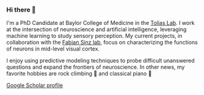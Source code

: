 ### Hi there 👋


I'm a PhD Candidate at Baylor College of Medicine in the [Tolias Lab](https://toliaslab.org/). I work at the intersection of neuroscience and artificial intelligence, leveraging machine learning to study sensory perception. My current projects, in collaboration with the [Fabian Sinz lab](https://sinzlab.org/), focus on characterizing the functions of neurons in mid-level visual cortex.

I enjoy using predictive modeling techniques to probe difficult unanswered questions and expand the frontiers of neuroscience. In other news, my favorite hobbies are rock climbing 🧗‍ and classical piano 🎹

[Google Scholar profile](https://scholar.google.com/citations?user=mfU9magAAAAJ&hl=en)

